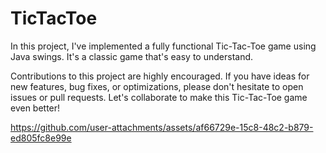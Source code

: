 # TicTacToe

In this project, I've implemented a fully functional Tic-Tac-Toe game using Java swings. It's a classic game that's easy to understand.


Contributions to this project are highly encouraged. If you have ideas for new features, bug fixes, or optimizations, please don't hesitate to open issues or pull requests. Let's collaborate to make this Tic-Tac-Toe game even better!


https://github.com/user-attachments/assets/af66729e-15c8-48c2-b879-ed805fc8e99e







